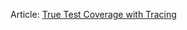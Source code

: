 Article: [True Test Coverage with Tracing](https://itnext.io/true-test-coverage-with-tracing-af0a5fee1ded)
